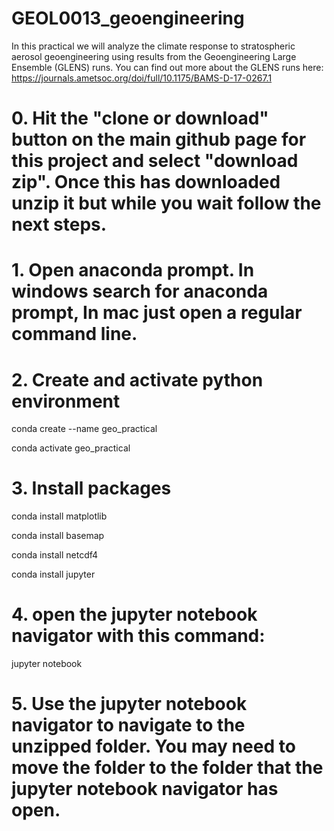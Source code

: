 # GEOL0013_geoengineering

In this practical we will analyze the climate response to stratospheric aerosol geoengineering using results from the Geoengineering Large Ensemble (GLENS) runs. You can find out more about the GLENS runs here: https://journals.ametsoc.org/doi/full/10.1175/BAMS-D-17-0267.1

# 0. Hit the "clone or download" button on the main github page for this project and select "download zip". Once this has downloaded unzip it but while you wait follow the next steps.

# 1. Open anaconda prompt. In windows search for anaconda prompt, In mac just open a regular command line.

# 2. Create and activate python environment
conda create --name geo_practical

conda activate geo_practical

# 3. Install packages
conda install matplotlib

conda install basemap

conda install netcdf4

conda install jupyter

# 4. open the jupyter notebook navigator with this command:
jupyter notebook

# 5. Use the jupyter notebook navigator to navigate to the unzipped folder. You may need to move the folder to the folder that the jupyter notebook navigator has open.
